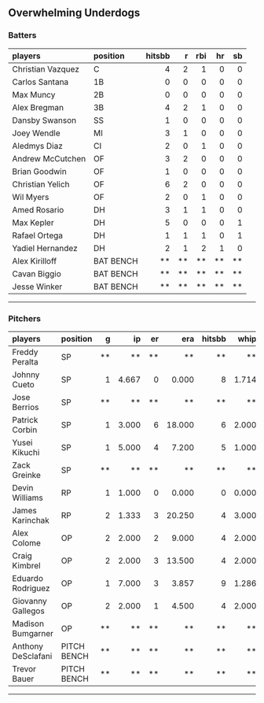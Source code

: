 ## Overwhelming Underdogs

### Batters

 
|players           |position  | hitsbb|  r| rbi| hr| sb| 
|:-----------------|:---------|------:|--:|---:|--:|--:| 
|Christian Vazquez |C         |      4|  2|   1|  0|  0| 
|Carlos Santana    |1B        |      0|  0|   0|  0|  0| 
|Max Muncy         |2B        |      0|  0|   0|  0|  0| 
|Alex Bregman      |3B        |      4|  2|   1|  0|  0| 
|Dansby Swanson    |SS        |      1|  0|   0|  0|  0| 
|Joey Wendle       |MI        |      3|  1|   0|  0|  0| 
|Aledmys Diaz      |CI        |      2|  0|   1|  0|  0| 
|Andrew McCutchen  |OF        |      3|  2|   0|  0|  0| 
|Brian Goodwin     |OF        |      1|  0|   0|  0|  0| 
|Christian Yelich  |OF        |      6|  2|   0|  0|  0| 
|Wil Myers         |OF        |      2|  0|   1|  0|  0| 
|Amed Rosario      |DH        |      3|  1|   1|  0|  0| 
|Max Kepler        |DH        |      5|  0|   0|  0|  1| 
|Rafael Ortega     |DH        |      1|  1|   1|  0|  1| 
|Yadiel Hernandez  |DH        |      2|  1|   2|  1|  0| 
|Alex Kirilloff    |BAT BENCH |     **| **|  **| **| **| 
|Cavan Biggio      |BAT BENCH |     **| **|  **| **| **| 
|Jesse Winker      |BAT BENCH |     **| **|  **| **| **| 


* * *

### Pitchers

 
|players            |position    |  g|    ip| er|    era| hitsbb|  whip| so|  w| sv| 
|:------------------|:-----------|--:|-----:|--:|------:|------:|-----:|--:|--:|--:| 
|Freddy Peralta     |SP          | **|    **| **|     **|     **|    **| **| **| **| 
|Johnny Cueto       |SP          |  1| 4.667|  0|  0.000|      8| 1.714|  2|  0|  0| 
|Jose Berrios       |SP          | **|    **| **|     **|     **|    **| **| **| **| 
|Patrick Corbin     |SP          |  1| 3.000|  6| 18.000|      6| 2.000|  3|  0|  0| 
|Yusei Kikuchi      |SP          |  1| 5.000|  4|  7.200|      5| 1.000|  3|  0|  0| 
|Zack Greinke       |SP          | **|    **| **|     **|     **|    **| **| **| **| 
|Devin Williams     |RP          |  1| 1.000|  0|  0.000|      0| 0.000|  1|  0|  0| 
|James Karinchak    |RP          |  2| 1.333|  3| 20.250|      4| 3.000|  2|  0|  0| 
|Alex Colome        |OP          |  2| 2.000|  2|  9.000|      4| 2.000|  3|  1|  1| 
|Craig Kimbrel      |OP          |  2| 2.000|  3| 13.500|      4| 2.000|  3|  0|  1| 
|Eduardo Rodriguez  |OP          |  1| 7.000|  3|  3.857|      9| 1.286|  2|  1|  0| 
|Giovanny Gallegos  |OP          |  2| 2.000|  1|  4.500|      4| 2.000|  1|  0|  0| 
|Madison Bumgarner  |OP          | **|    **| **|     **|     **|    **| **| **| **| 
|Anthony DeSclafani |PITCH BENCH | **|    **| **|     **|     **|    **| **| **| **| 
|Trevor Bauer       |PITCH BENCH | **|    **| **|     **|     **|    **| **| **| **| 


* * *


